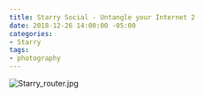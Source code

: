 ```yaml
---
title: Starry Social - Untangle your Internet 2
date: 2018-12-26 14:00:00 -05:00
categories:
- Starry
tags:
- photography
---
```


![Starry_router.jpg](/uploads/Starry_router.jpg)
